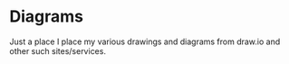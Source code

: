 # Diagrams

Just a place I place my various drawings and diagrams from draw.io and other such sites/services.

